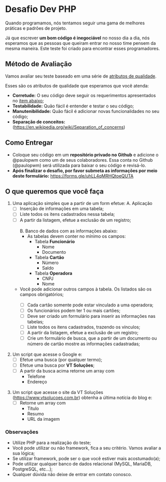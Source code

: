 # Desafio Dev PHP

Quando programamos, nós tentamos seguir uma gama de melhores práticas e padrões de projeto.

Já que escrever **um bom código é inegociável** no nosso dia a dia, nós esperamos que as pessoas que queiram entrar no nosso time pensem da mesma maneira. Este teste foi criado para encontrar esses programadores.

## Método de Avaliação

Vamos avaliar seu teste baseado em uma série de [atributos de qualidade](https://en.wikipedia.org/wiki/List_of_system_quality_attributes).

Esses são os atributos de qualidade que esperamos que você atenda:
- **Corretude:** O seu código deve seguir os requerimentos apresentados no [item abaixo](#o-que-queremos-que-você-faça);
- **Testabilidade:** Quão fácil é entender e testar o seu código;
- **Manutenibilidade:** Quão fácil é adicionar novas funcionalidades no seu código;
- **Separação de conceitos:** (https://en.wikipedia.org/wiki/Separation_of_concerns)

## Como Entregar

- Coloque seu código em um **repositório privado no Github** e adicione o @paulopwm como um de seus colaboradores.
  Essa conta no Github (@paulopwm) será utilizada para baixar o seu código e revisá-lo.
- **Após finalizar o desafio, por favor submeta as informações por meio deste formulário:**
  https://forms.gle/uhLL4qMRHQtoeQUTA


## O que queremos que você faça
1. Uma aplicação simples que a partir de um form efetue:
  A. Aplicação
    - [ ] Inserção de informações em uma tabela;
    - [ ] Liste todos os itens cadastrados nessa tabela; 
    - [ ] A partir da listagem, efetue a exclusão de um registro;
      <br><br>
  B. Banco de dados com as informações abaixo:
      - As tabelas devem conter no mínimo os campos:
        - Tabela **Funcionário**
          - Nome
          - Documento
        - Tabela **Cartão**
          - Número
          - Saldo
        - Tabela **Operadora**
          - CNPJ
          - Nome
    - Você pode adicionar outros campos à tabela. Os listados são os campos obrigatórios;
     <br><br>
      - [ ] Cada cartão somente pode estar vinculado a uma operadora;
      - [ ] Os funcionários podem ter 1 ou mais cartões;
      - [ ] Deve ser criado um formulário para inserir as informações nas tabelas;
      - [ ] Liste todos os itens cadastrados, trazendo os vínculos;
      - [ ] A partir da listagem, efetue a exclusão de um registro;
      - [ ] Crie um formulário de busca, que a partir de um documento ou número de cartão mostre as informações cadastradas;
      <br><br>
2. Um script que acesse o Google e:
    - [ ] Efetue uma busca (por qualquer termo);
    - [ ] Efetue uma busca por **VT Soluções**;
    - [ ] A partir da busca acima retorne um array com 
      - Telefone
      - Endereço
        <br><br>
3. Um script que acesse o site da VT Soluções (https://www.vtsolucoes.com.br) obtenha a última notícia do blog e:
    - [ ] Retorne um array com
      - Título
      - Resumo
      - URL da imagem

### Observações
- Utilize PHP para a realização do teste;
- Você pode utilizar ou não framework, fica a seu critério. Vamos avaliar a sua lógica; 
- Se utilizar framework, pode ser o que você estiver mais acostumado(a);
- Pode utilizar qualquer banco de dados relacional (MySQL, MariaDB, PostgreSQL, etc...);
- Qualquer dúvida não deixe de entrar em contato conosco.
